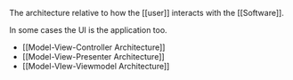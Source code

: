 The architecture relative to how the [[user]] interacts with the [[Software]].

In some cases the UI is the application too.

- [[Model-View-Controller Architecture]]
- [[Model-View-Presenter Architecture]]
- [[Model-VIew-Viewmodel Architecture]]